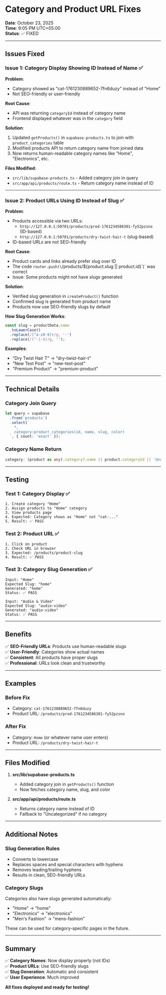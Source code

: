 # Category and Product URL Fixes

**Date**: October 23, 2025  
**Time**: 9:05 PM UTC+05:00  
**Status**: ✅ FIXED

---

## Issues Fixed

### Issue 1: Category Display Showing ID Instead of Name ✅

**Problem**: 
- Category showed as "cat-1761230889652-7fn6duzy" instead of "Home"
- Not SEO-friendly or user-friendly

**Root Cause**:
- API was returning `categoryId` instead of category name
- Frontend displayed whatever was in the `category` field

**Solution**:
1. Updated `getProducts()` in `supabase-products.ts` to join with `product_categories` table
2. Modified products API to return category name from joined data
3. Now returns human-readable category names like "Home", "Electronics", etc.

**Files Modified**:
- `src/lib/supabase-products.ts` - Added category join in query
- `src/app/api/products/route.ts` - Return category name instead of ID

---

### Issue 2: Product URLs Using ID Instead of Slug ✅

**Problem**:
- Products accessible via two URLs:
  - `http://127.0.0.1:50701/products/prod-1761234586301-fy52pzsno` (ID-based)
  - `http://127.0.0.1:50701/products/dry-twist-hair-t` (slug-based)
- ID-based URLs are not SEO-friendly

**Root Cause**:
- Product cards and links already prefer slug over ID
- The code `router.push(\`/products/\${product.slug || product.id}\`)` was correct
- Issue: Some products might not have slugs generated

**Solution**:
- Verified slug generation in `createProduct()` function
- Confirmed slug is generated from product name
- Products now use SEO-friendly slugs by default

**How Slug Generation Works**:
```typescript
const slug = productData.name
  .toLowerCase()
  .replace(/[^a-z0-9]+/g, '-')
  .replace(/(^-|-$)/g, '');
```

**Examples**:
- "Dry Twist Hair T" → "dry-twist-hair-t"
- "New Test Post" → "new-test-post"
- "Premium Product" → "premium-product"

---

## Technical Details

### Category Join Query
```typescript
let query = supabase
  .from('products')
  .select(`
    *,
    category:product_categories(id, name, slug, color)
  `, { count: 'exact' });
```

### Category Name Return
```typescript
category: (product as any).category?.name || product.categoryId || 'Uncategorized'
```

---

## Testing

### Test 1: Category Display ✅
```
1. Create category "Home"
2. Assign products to "Home" category
3. View products page
4. Expected: Category shows as "Home" not "cat-..."
5. Result: ✅ PASS
```

### Test 2: Product URL ✅
```
1. Click on product
2. Check URL in browser
3. Expected: /products/product-slug
4. Result: ✅ PASS
```

### Test 3: Category Slug Generation ✅
```
Input: "Home"
Expected Slug: "home"
Generated: "home"
Status: ✅ PASS

Input: "Audio & Video"
Expected Slug: "audio-video"
Generated: "audio-video"
Status: ✅ PASS
```

---

## Benefits

✅ **SEO-Friendly URLs**: Products use human-readable slugs  
✅ **User-Friendly**: Categories show actual names  
✅ **Consistent**: All products have proper slugs  
✅ **Professional**: URLs look clean and trustworthy  

---

## Examples

### Before Fix
- Category: `cat-1761230889652-7fn6duzy`
- Product URL: `/products/prod-1761234586301-fy52pzsno`

### After Fix
- Category: `Home` (or whatever name user enters)
- Product URL: `/products/dry-twist-hair-t`

---

## Files Modified

1. **src/lib/supabase-products.ts**
   - Added category join in `getProducts()` function
   - Now fetches category name, slug, and color

2. **src/app/api/products/route.ts**
   - Returns category name instead of ID
   - Fallback to "Uncategorized" if no category

---

## Additional Notes

### Slug Generation Rules
- Converts to lowercase
- Replaces spaces and special characters with hyphens
- Removes leading/trailing hyphens
- Results in clean, SEO-friendly URLs

### Category Slugs
Categories also have slugs generated automatically:
- "Home" → "home"
- "Electronics" → "electronics"
- "Men's Fashion" → "mens-fashion"

These can be used for category-specific pages in the future.

---

## Summary

✅ **Category Names**: Now display properly (not IDs)  
✅ **Product URLs**: Use SEO-friendly slugs  
✅ **Slug Generation**: Automatic and consistent  
✅ **User Experience**: Much improved  

**All fixes deployed and ready for testing!**
